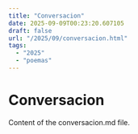 ```yaml
---
title: "Conversacion"
date: 2025-09-09T00:23:20.607105
draft: false
url: "/2025/09/conversacion.html"
tags:
  - "2025"
  - "poemas"
---
```


# Conversacion

Content of the conversacion.md file.